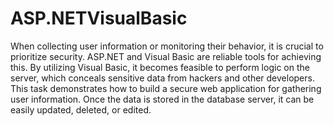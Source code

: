 # ASP.NETVisualBasic
When collecting user information or monitoring their behavior, it is crucial to prioritize security. ASP.NET and Visual Basic are reliable tools for achieving this. By utilizing Visual Basic, it becomes feasible to perform logic on the server, which conceals sensitive data from hackers and other developers. This task demonstrates how to build a secure web application for gathering user information. Once the data is stored in the database server, it can be easily updated, deleted, or edited.
